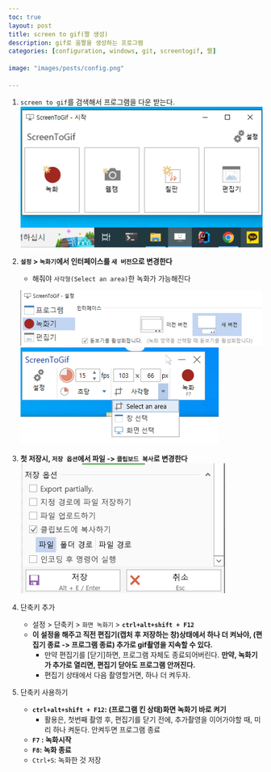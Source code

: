 ```yaml
---
toc: true
layout: post
title: screen to gif(짤 생성)
description: gif로 움짤을 생성하는 프로그램
categories: [configuration, windows, git, screentogif, 짤]

image: "images/posts/config.png"

---
```

1. `screen to gif`를 검색해서 프로그램을 다운 받는다.
    ![20220602162115](https://raw.githubusercontent.com/is2js/screenshots/main/20220602162115.png)
    
2. **`설정` > `녹화기`에서 인터페이스를 `새 버전`으로 변경한다**
    - 해줘야 `사각형(Select an area)`한 녹화가 가능해진다

    ![image-20220602161633663](https://raw.githubusercontent.com/is2js/screenshots/main/image-20220602161633663.png)
    ![image-20220602161748661](https://raw.githubusercontent.com/is2js/screenshots/main/image-20220602161748661.png)

3. **첫 저장시, `저장 옵션`에서 파일 -> `클립보드 복사`로 변경한다**
    ![20220602212034](https://raw.githubusercontent.com/is2js/screenshots/main/20220602212034.png)

4. 단축키 추가
    - 설정 > 단축키 > `화면 녹화기`  > **`ctrl+alt+shift + F12`**
    - **이 설정을 해주고 직전 편집기(캡처 후 저장하는 창)상태에서 하나 더 켜놔야, (편집기 종료 -> 프로그램 종료) 추가로 gif촬영을 지속할 수 있다.**
        - 만약 편집기를 [닫기]하면, 프로그램 자체도 종료되어버린다. **만약, 녹화기가 추가로 열리면, 편집기 닫아도 프로그램 안꺼진다.**
        - 편집기 상태에서 다음 촬영할거면, 하나 더 켜두자.


5. 단축키 사용하기
    - **`ctrl+alt+shift + F12`: (프로그램 킨 상태)화면 녹화기 바로 켜기**
        - 활용은, 첫번째 촬영 후, 편집기를 닫기 전에, 추가촬영을 이어가야할 때, 미리 하나 켜둔다. 안켜두면 프로그램 종료
    - **`F7` : 녹화시작**
    - **`F8`: 녹화 종료**
    - `Ctrl+S`: 녹화한 것 저장

